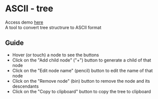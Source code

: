 # ASCII - tree
Access demo [here](https://ascii-tree.vercel.app/)\
A tool to convert tree structrure to ASCII format

## Guide

- Hover (or touch) a node to see the buttons
- Click on the "Add child node" ("+") button to generate a child of that node
- Click on the "Edit node name" (pencil) button to edit the name of that node
- Click on the "Remove node" (bin) button to remove the node and its descendants
- Click on the "Copy to clipboard" button to copy the tree to clipboard
